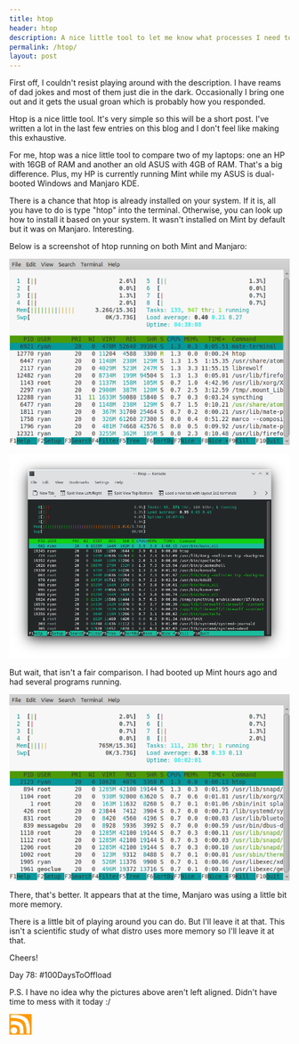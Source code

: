 ```yaml
---
title: htop
header: htop
description: A nice little tool to let me know what processes I need to process
permalink: /htop/
layout: post
---
```


First off, I couldn't resist playing around with the description. I have reams of dad jokes and most of them just die in the dark. Occasionally I bring one out and it gets the usual groan which is probably how you responded.

Htop is a nice little tool. It's very simple so this will be a short post. I've written a lot in the last few entries on this blog and I don't feel like making this exhaustive.

For me, htop was a nice little tool to compare two of my laptops: one an HP with 16GB of RAM and another an old ASUS with 4GB of RAM. That's a big difference. Plus, my HP is currently running Mint while my ASUS is dual-booted Windows and Manjaro KDE.

There is a chance that htop is already installed on your system. If it is, all you have to do is type "htop" into the terminal. Otherwise, you can look up how to install it based on your system. It wasn't installed on Mint by default but it was on Manjaro. Interesting.

Below is a screenshot of htop running on both Mint and Manjaro:

![Mint](/assets/images/htop_mint.png)

![Manjaro](/assets/images/htop_manjaro.png)

But wait, that isn't a fair comparison. I had booted up Mint hours ago and had several programs running.

![Mint](/assets/images/htop_mint2.png)

There, that's better. It appears that at the time, Manjaro was using a little bit more memory.

There is a little bit of playing around you can do. But I'll leave it at that. This isn't a scientific study of what distro uses more memory so I'll leave it at that.

Cheers!

Day 78: #100DaysToOffload

P.S. I have no idea why the pictures above aren't left aligned. Didn't have time to mess with it today :/

<a href="https://rmooreblog.netlify.app/feed.xml"><img src="/assets/images/rss_feed.jpg" style="opacity:1;" width="40"/></a>
